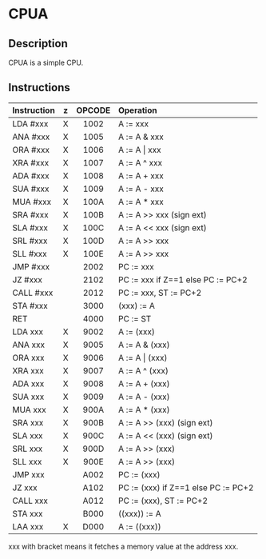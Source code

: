 # CPUA
## Description
CPUA is a simple CPU.

## Instructions
|   Instruction   | z |   OPCODE   |     Operation                      |
|:----------------|:-:|:----------:|:-----------------------------------|
| LDA #xxx        | X | 1002       | A := xxx                           |
| ANA #xxx        | X | 1005       | A := A & xxx                       |
| ORA #xxx        | X | 1006       | A := A \| xxx                      |
| XRA #xxx        | X | 1007       | A := A ^ xxx                       |
| ADA #xxx        | X | 1008       | A := A + xxx                       |
| SUA #xxx        | X | 1009       | A := A - xxx                       |
| MUA #xxx        | X | 100A       | A := A * xxx                       |
| SRA #xxx        | X | 100B       | A := A >> xxx (sign ext)           |
| SLA #xxx        | X | 100C       | A := A << xxx (sign ext)           |
| SRL #xxx        | X | 100D       | A := A >> xxx                      |
| SLL #xxx        | X | 100E       | A := A >> xxx                      |
| JMP #xxx        |   | 2002       | PC := xxx                          |
| JZ  #xxx        |   | 2102       | PC := xxx if Z==1 else PC := PC+2  |
| CALL #xxx       |   | 2012       | PC := xxx, ST := PC+2              |
| STA #xxx        |   | 3000       | (xxx) := A                         |
| RET             |   | 4000       | PC := ST                           |
| LDA xxx         | X | 9002       | A := (xxx)                         |
| ANA xxx         | X | 9005       | A := A & (xxx)                     |
| ORA xxx         | X | 9006       | A := A \| (xxx)                    |
| XRA xxx         | X | 9007       | A := A ^ (xxx)                     |
| ADA xxx         | X | 9008       | A := A + (xxx)                     |
| SUA xxx         | X | 9009       | A := A - (xxx)                     |
| MUA xxx         | X | 900A       | A := A * (xxx)                     |
| SRA xxx         | X | 900B       | A := A >> (xxx) (sign ext)         |
| SLA xxx         | X | 900C       | A := A << (xxx) (sign ext)         |
| SRL xxx         | X | 900D       | A := A >> (xxx)                    |
| SLL xxx         | X | 900E       | A := A >> (xxx)                    |
| JMP xxx         |   | A002       | PC := (xxx)                        |
| JZ  xxx         |   | A102       | PC := (xxx) if Z==1 else PC := PC+2|
| CALL xxx        |   | A012       | PC := (xxx), ST := PC+2            |
| STA xxx         |   | B000       | ((xxx)) := A                       |
| LAA xxx         | X | D000       | A := ((xxx))                       |

xxx with bracket means it fetches a memory value at the address xxx.
